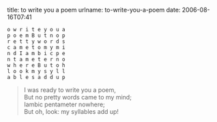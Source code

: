 title: to write you a poem
urlname: to-write-you-a-poem
date: 2006-08-16T07:41

```I w a s r e a d y t
o w r i t e y o u a
p o e m B u t n o p
r e t t y w o r d s
c a m e t o m y m i
n d I a m b i c p e
n t a m e t e r n o
w h e r e B u t o h
l o o k m y s y l l
a b l e s a d d u p
```

>  
> I was ready to write you a poem,  
> But no pretty words came to my mind;  
> Iambic pentameter nowhere;  
> But oh, look: my syllables add up!
> 